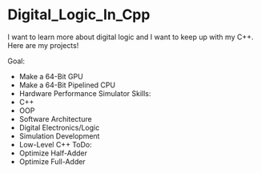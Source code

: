 # Digital_Logic_In_Cpp
I want to learn more about digital logic and I want to keep up with my C++. Here are my projects!

Goal:
 - Make a 64-Bit GPU
 - Make a 64-Bit Pipelined CPU
 - Hardware Performance Simulator
Skills:
 - C++
 - OOP
 - Software Architecture
 - Digital Electronics/Logic
 - Simulation Development
 - Low-Level C++
ToDo:
 - Optimize Half-Adder
 - Optimize Full-Adder
